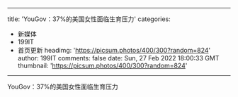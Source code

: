 
---
title: 'YouGov：37%的美国女性面临生育压力'
categories: 
 - 新媒体
 - 199IT
 - 首页更新
headimg: 'https://picsum.photos/400/300?random=824'
author: 199IT
comments: false
date: Sun, 27 Feb 2022 18:00:33 GMT
thumbnail: 'https://picsum.photos/400/300?random=824'
---

<div>   
YouGov：37%的美国女性面临生育压力  
</div>
            